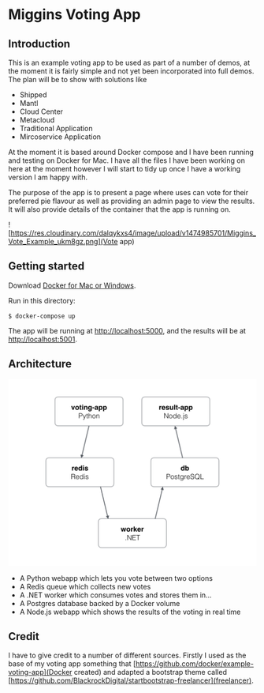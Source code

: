 Miggins Voting App
==================

Introduction
------------
This is an example voting app to be used as part of a number of demos, at the moment it is fairly simple and not yet been incorporated into full demos. The plan will be to show with solutions like

* Shipped
* Mantl
* Cloud Center
* Metacloud
* Traditional Application
* Mircoservice Application

At the moment it is based around Docker compose and I have been running and testing on Docker for Mac. I have all the files I have been working on here at the moment however I will start to tidy up once I have a working version I am happy with.

The purpose of the app is to present a page where uses can vote for their preferred pie flavour as well as providing an admin page to view the results. It will also provide details of the container that the app is running on.

![https://res.cloudinary.com/dalqykxs4/image/upload/v1474985701/Miggins_Vote_Example_ukm8gz.png](Vote app)

Getting started
---------------

Download [Docker for Mac or Windows](https://www.docker.com).

Run in this directory:

    $ docker-compose up

The app will be running at [http://localhost:5000](http://localhost:5000), and the results will be at [http://localhost:5001](http://localhost:5001).

Architecture
-----

![Architecture diagram](architecture.png)

* A Python webapp which lets you vote between two options
* A Redis queue which collects new votes
* A .NET worker which consumes votes and stores them in…
* A Postgres database backed by a Docker volume
* A Node.js webapp which shows the results of the voting in real time

Credit
------
I have to give credit to a number of different sources. Firstly I used as the base of my voting app something that [https://github.com/docker/example-voting-app](Docker created) and adapted a bootstrap theme called [https://github.com/BlackrockDigital/startbootstrap-freelancer](freelancer).
